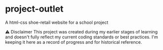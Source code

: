 # project-outlet
A html-css shoe-retail website for a school project

⚠️ Disclaimer
This project was created during my earlier stages of learning and doesn't fully reflect my current coding standards or best practices. I'm keeping it here as a record of progress and for historical reference.
